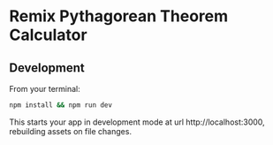 # Remix Pythagorean Theorem Calculator

## Development

From your terminal:

```sh
npm install && npm run dev
```

This starts your app in development mode at url http://localhost:3000, rebuilding assets on file changes.
